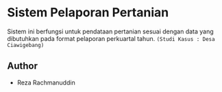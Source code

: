 # Sistem Pelaporan Pertanian

Sistem ini berfungsi untuk pendataan pertanian sesuai dengan data yang dibutuhkan pada format pelaporan perkuartal tahun. `(Studi Kasus : Desa Ciawigebang)`

## Author

- Reza Rachmanuddin

